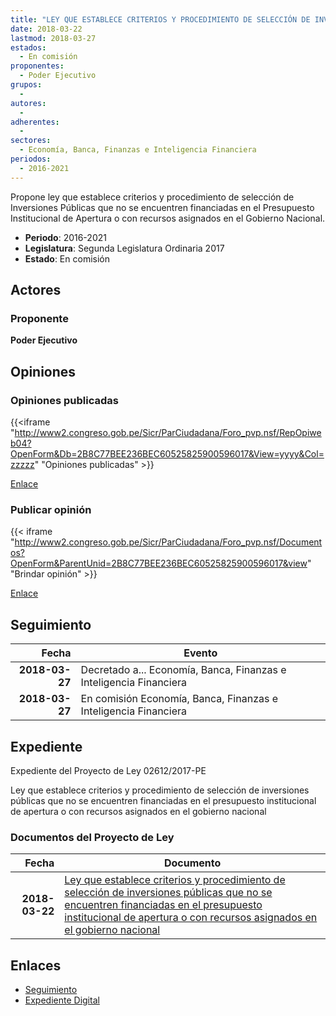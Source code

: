 ```yaml
---
title: "LEY QUE ESTABLECE CRITERIOS Y PROCEDIMIENTO DE SELECCIÓN DE INVERSIONES PÚBLICAS QUE NO SE ENCUENTREN FINANCIADAS EN EL PRESUPUESTO INSTITUCIONAL DE APERTURA O CON RECURSOS ASIGNADOS EN EL GOBIERNO NACIONAL"
date: 2018-03-22
lastmod: 2018-03-27
estados: 
  - En comisión
proponentes: 
  - Poder Ejecutivo
grupos: 
  - 
autores: 
  - 
adherentes: 
  - 
sectores: 
  - Economía, Banca, Finanzas e Inteligencia Financiera
periodos: 
  - 2016-2021
---
```


Propone ley que establece criterios y procedimiento de selección de Inversiones Públicas que no se encuentren financiadas en el Presupuesto Institucional de Apertura o con recursos asignados en el Gobierno Nacional.

- **Periodo**: 2016-2021
- **Legislatura**: Segunda Legislatura Ordinaria 2017
- **Estado**: En comisión

## Actores

### Proponente

**Poder Ejecutivo**


## Opiniones

### Opiniones publicadas

{{<iframe "http://www2.congreso.gob.pe/Sicr/ParCiudadana/Foro_pvp.nsf/RepOpiweb04?OpenForm&Db=2B8C77BEE236BEC60525825900596017&View=yyyy&Col=zzzzz" "Opiniones publicadas" >}}

[Enlace](http://www2.congreso.gob.pe/Sicr/ParCiudadana/Foro_pvp.nsf/RepOpiweb04?OpenForm&Db=2B8C77BEE236BEC60525825900596017&View=yyyy&Col=zzzzz)
### Publicar opinión

{{< iframe "http://www2.congreso.gob.pe/Sicr/ParCiudadana/Foro_pvp.nsf/Documentos?OpenForm&ParentUnid=2B8C77BEE236BEC60525825900596017&view" "Brindar opinión" >}}

[Enlace](http://www2.congreso.gob.pe/Sicr/ParCiudadana/Foro_pvp.nsf/Documentos?OpenForm&ParentUnid=2B8C77BEE236BEC60525825900596017&view)

## Seguimiento

| Fecha | Evento |
|------:|--------|
| **2018-03-27** | Decretado a... Economía, Banca, Finanzas e Inteligencia Financiera|
| **2018-03-27** | En comisión Economía, Banca, Finanzas e Inteligencia Financiera|


## Expediente

Expediente del Proyecto de Ley 02612/2017-PE

Ley que establece criterios y procedimiento de selección de inversiones públicas que no se encuentren financiadas en el presupuesto institucional de apertura o con recursos asignados en el gobierno nacional


### Documentos del Proyecto de Ley

| Fecha | Documento |
|------:|--------|
| **2018-03-22** | [Ley que establece criterios y procedimiento de selección de inversiones públicas que no se encuentren financiadas en el presupuesto institucional de apertura o con recursos asignados en el gobierno nacional](http://www.leyes.congreso.gob.pe/Documentos/2016_2021/Proyectos_de_Ley_y_de_Resoluciones_Legislativas/PL0261220180322..pdf) |

## Enlaces 

- [Seguimiento](http://www2.congreso.gob.pe/Sicr/TraDocEstProc/CLProLey2016.nsf/f7fff46988ca05b1052578e100829cc7/922c30b779b8e6ee05258258006f4a2e?OpenDocument)
- [Expediente Digital](http://www2.congreso.gob.pe/Sicr/TraDocEstProc/CLProLey2016.nsf/f7fff46988ca05b1052578e100829cc7/922c30b779b8e6ee05258258006f4a2e?OpenDocument&Click=05257FB7005EB655.eb71d0cf91d8294e05256cdf006b5706/$Body/0.1C6C)
